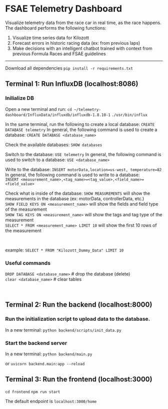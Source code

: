 # FSAE Telemetry Dashboard
Visualize telemetry data from the race car in real time, as the race happens. The dashboard performs the following functions:
1. Visualize time series data for Kilozott
2. Forecast errors in historic racing data (ex: from previous laps)
3. Make decisions with an intelligent chatbot trained with context from previous Formula Races and FSAE guidelines

<hr/>

Download all dependencies
```pip install -r requirements.txt```

## Terminal 1: Run InfluxDB (localhost:8086)

### Inilialize DB
Open a new terminal and run:
```cd ~/telemetry-dashboard/InfluxData/influxdb/influxdb-1.8.10-1```
```./usr/bin/influx```

In the same terminal, run the following to create a local database:
`CREATE DATABASE telemetry`
In general, the following command is used to create a database:
`CREATE DATABASE <database_name>`

Check the available databases:
`SHOW databases`

Switch to the database:
`USE telemetry`
In general, the following command is used to switch to a database:
`USE <database_name>`

Write to the database:
`INSERT motorData,location=us-west, temperature=82` <br/>
In general, the following command is used to write to a database: <br/>
`INSERT <measurement_name>,<tag_name>=<tag_value>,<field_name>=<field_value>` <br/>

Check what is inside of the database:
`SHOW MEASUREMENTS` will show the measurements in the database (ex: motorData, controllerData, etc.) <br/>
`SHOW FIELD KEYS ON <measurement_name>` will show the fields and field type of the measurement <br/>
`SHOW TAG KEYS ON <measurement_name>` will show the tags and tag type of the measurement <br/>
`SELECT * FROM <measurement_name> LIMIT 10` will show the first 10 rows of the measurement <br/>

<br/>

example: 
`SELECT * FROM "Kilozott_Dummy_Data" LIMIT 10`

### Useful commands
`DROP DATABASE <database_name>`  # drop the database (delete) <br/>
`clear <database_name>`  # clear tables <br/>

<br/>

## Terminal 2: Run the backend (localhost:8000)

### Run the initialization script to upload data to the database.
In a new terminal:
```python backend/scripts/init_data.py```

### Start the backend server
In a new terminal:
```python backend/main.py```

or
```uvicorn backend.main:app --reload```


## Terminal 3: Run the frontend (localhost:3000)
```cd frontend``` 
```npm run start```

The default endpoint is `localhost:3000/home`
